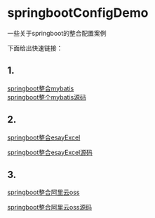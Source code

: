 # springbootConfigDemo
一些关于springboot的整合配置案例

下面给出快速链接：

## 1.
[springboot整合mybatis](https://github.com/2290653824/springbootConfigDemo/blob/main/mybatisDemo/mybatis.md)        
[springboot整个mybatis源码](https://github.com/2290653824/springbootConfigDemo/tree/main/mybatisDemo)   

## 2.

[springboot整合esayExcel](https://github.com/2290653824/springbootConfigDemo/blob/main/exceleasydemo/readme.md)

[springboot整合esayExcel源码](https://github.com/2290653824/springbootConfigDemo/tree/main/exceleasydemo)



## 3.
[springboot整合阿里云oss](https://github.com/2290653824/springbootConfigDemo/tree/main/aliyunossdemo/readme.md)

[springboot整合阿里云oss源码](https://github.com/2290653824/springbootConfigDemo/blob/main/exceleasydemo/readme.md)
